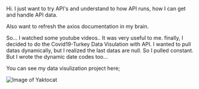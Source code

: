 Hi. I just want to try API's and understand to 
how API runs, 
how I can get and handle API data.

Also want to refresh the axios documentation in my brain.

So... I watched some youtube videos.. It was very useful to me.
finally,
I decided to do the Covid19-Turkey Data Visulation with API.
I wanted to pull datas dynamically, but I realized the last datas are null. 
So I pulled constant. But I wrote the dynamic date codes too...

You can see my data visulization project here;

![Image of Yaktocat](https://i.hizliresim.com/g9OIW6.png)
